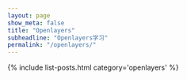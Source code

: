 ```yaml
---
layout: page
show_meta: false
title: "Openlayers"
subheadline: "Openlayers学习"
permalink: "/openlayers/"
---
```

{% include list-posts.html category='openlayers' %}